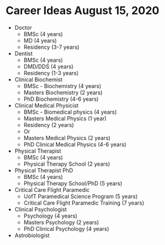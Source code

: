 # Career Ideas August 15, 2020

- Doctor
  - BMSc (4 years)
  - MD (4 years)
  - Residency (3-7 years)
- Dentist
  - BMSc (4 years)
  - DMD/DDS (4 years)
  - Residency (1-3 years)
- Clinical Biochemist
  - BMSc - Biochemistry (4 years)
  - Masters Biochemistry (2 years)
  - PhD Biochemistry (4-6 years)
- Clinical Medical Physicist
  - BMSc - Biomedical physics (4 years)
  - Masters Medical Physics (1 year)
  - Residency (2 years)
  - Or
  - Masters Medical Physics (2 years)
  - PhD Clinical Medical Physics (4-6 years)
- Physical Therapist
  - BMSc (4 years)
  - Physical Therapy School (2 years)
- Physical Therapist PhD
  - BMSc (4 years)
  - Physical Therapy School/PhD (5 years)
- Critical Care Flight Paramedic
  - UofT Paramedical Science Program (5 years)
  - Critical Care Flight Paramedic Training (7 years)
- Clinical Psychologist
  - Psychology (4 years)
  - Masters Psychology (2 years)
  - PhD Clinical Psychology (4 years)
- Astrobiologist
